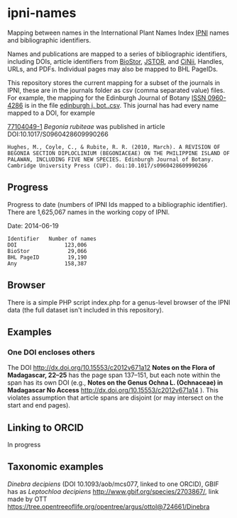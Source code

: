 # ipni-names

Mapping between names in the International Plant Names Index [IPNI](http://www.ipni.org) names and bibliographic identifiers.

Names and publications are mapped to a series of bibliographic identifiers, including DOIs, article identifiers from [BioStor](http://biostor.org), [JSTOR](http://jstor.org), and [CiNii](http://ci.nii.ac.jp), Handles, URLs, and PDFs. Individual pages may also be mapped to BHL PageIDs.

This repository stores the current mapping for a subset of the  journals in IPNI, these are in the journals folder as csv (comma separated value) files. For example, the mapping for the Edinburgh Journal of Botany [ISSN 0960-4286](http://www.worldcat.org/issn/0960-4286) is in the file [edinburgh j. bot..csv](https://github.com/rdmpage/ipni-names/blob/master/journals/edinburgh_j._bot..csv). This journal has had every name mapped to a DOI, for example

[77104049-1](http://www.ipni.org/ipni/idPlantNameSearch.do?id=77104049-1) _Begonia rubiteae_ was published in article DOI:10.1017/S0960428609990266

```
Hughes, M., Coyle, C., & Rubite, R. R. (2010, March). A REVISION OF BEGONIA SECTION DIPLOCLINIUM (BEGONIACEAE) ON THE PHILIPPINE ISLAND OF PALAWAN, INCLUDING FIVE NEW SPECIES. Edinburgh Journal of Botany. Cambridge University Press (CUP). doi:10.1017/s0960428609990266
```

## Progress

Progress to date (numbers of IPNI Ids mapped to a bibliographic identifier). There are 1,625,067 names in the working copy of IPNI.

Date: 2014-06-19

```
Identifier   Number of names
DOI               123,006
BioStor            29,066
BHL PageID         19,190
Any               158,387
```

## Browser

There is a simple PHP script index.php for a genus-level browser of the IPNI data (the full dataset isn't included in this repository).

## Examples

### One DOI encloses others

The DOI http://dx.doi.org/10.15553/c2012v671a12 **Notes on the Flora of Madagascar, 22–25** has the page span 137–151, but each note within the span has its own DOI (e.g., **Notes on the Genus Ochna L. (Ochnaceae) in Madagascar No Access** http://dx.doi.org/10.15553/c2012v671a14 ). This violates assumption that article spans are disjoint (or may intersect on the start and end pages).


## Linking to ORCID

In progress

## Taxonomic examples

*Dinebra decipiens* (DOI 10.1093/aob/mcs077, linked to one ORCID), GBIF has as *Leptochloa decipiens* http://www.gbif.org/species/2703867/, link made by OTT https://tree.opentreeoflife.org/opentree/argus/ottol@724661/Dinebra




